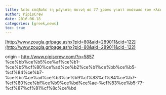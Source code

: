 ```yaml
---
title: λεία επέβαλε τη μέγιστη ποινή σε 77 χρόνο γιατί σκότωσε τον κλέφτη μέσα στο σπίτι του
author: PipisCrew
date: 2016-06-18
categories: [greek,news]
toc: true
---
```


[http://www.zougla.gr/page.ashx?pid=80&aid=289011&cid=122](http://www.zougla.gr/page.ashx?pid=80&aid=289011&cid=122)

origin - http://www.pipiscrew.com/?p=5857 %ce%bb%ce%b5%ce%af%ce%b1-%ce%b5%cf%80%ce%ad%ce%b2%ce%b1%ce%bb%ce%b5-%cf%84%ce%b7-%ce%bc%ce%ad%ce%b3%ce%b9%cf%83%cf%84%ce%b7-%cf%80%ce%bf%ce%b9%ce%bd%ce%ae-%cf%83%ce%b5-77-%cf%87%cf%81%cf%8c%ce%bd
